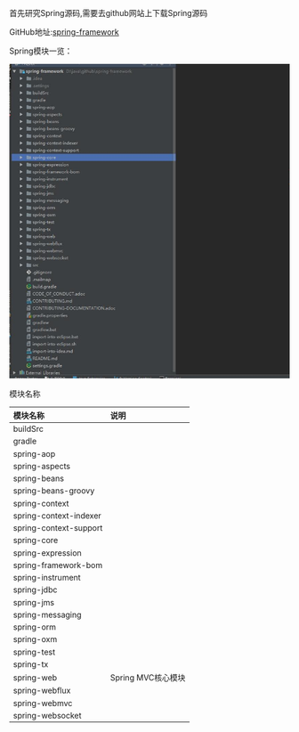 首先研究Spring源码,需要去github网站上下载Spring源码

GitHub地址:[spring-framework](https://github.com/spring-projects/spring-framework)

Spring模块一览：

  
![](/assets/20170413103519.jpg)

模块名称

| 模块名称 | 说明 |
| :--- | :--- |
| buildSrc |  |
| gradle |  |
| spring-aop |  |
| spring-aspects |  |
| spring-beans |  |
| spring-beans-groovy |  |
| spring-context |  |
| spring-context-indexer |  |
| spring-context-support |  |
| spring-core |  |
| spring-expression |  |
| spring-framework-bom |  |
| spring-instrument |  |
| spring-jdbc |  |
| spring-jms |  |
| spring-messaging |  |
| spring-orm |  |
| spring-oxm |  |
| spring-test |  |
| spring-tx |  |
| spring-web | Spring MVC核心模块 |
| spring-webflux |  |
| spring-webmvc |  |
| spring-websocket |  |



